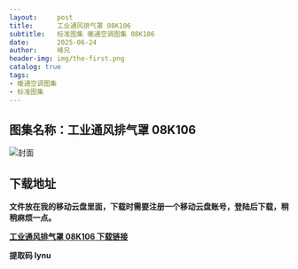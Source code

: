 ```yaml
---
layout:     post
title:      工业通风排气罩 08K106
subtitle:   标准图集 暖通空调图集 08K106
date:       2025-06-24
author:     峰兄
header-img: img/the-first.png
catalog: true
tags:
- 暖通空调图集
- 标准图集
---
```

## 图集名称：工业通风排气罩 08K106
![封面](https://pic1.imgdb.cn/item/6858f5a158cb8da5c864efa5.jpg)


## 下载地址 ##
**文件放在我的移动云盘里面，下载时需要注册一个移动云盘账号，登陆后下载，稍稍麻烦一点。**  
  
[**工业通风排气罩 08K106 下载链接**](https://caiyun.139.com/w/i/2nQQToKd7nSb7)


**提取码 lynu**

